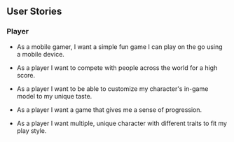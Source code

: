 ## User Stories

### Player

* As a mobile gamer, I want a simple fun game I can play on the go using
 a mobile device.

* As a player I want to compete with people across the world for a high score.

* As a player I want to be able to customize my character's in-game model 
to my unique taste.

* As a player I want a game that gives me a sense of progression.

* As a player I want multiple, unique character with different traits to 
fit my play style.

